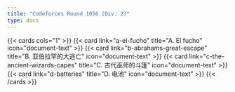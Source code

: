 ```yaml
---
title: "Codeforces Round 1056 (Div. 2)"
type: docs
---
```


{{< cards cols="1" >}}
  {{< card link="a-el-fucho" title="A. El fucho" icon="document-text" >}}
  {{< card link="b-abrahams-great-escape" title="B. 亚伯拉罕的大逃亡" icon="document-text" >}}
  {{< card link="c-the-ancient-wizards-capes" title="C. 古代巫师的斗篷" icon="document-text" >}}
  {{< card link="d-batteries" title="D. 电池" icon="document-text" >}}
{{< /cards >}}
